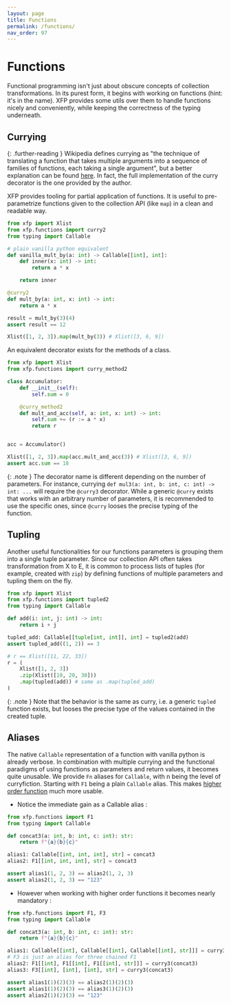 ```yaml
---
layout: page
title: Functions
permalink: /functions/
nav_order: 97
---
```


<h1 style="font-weight: bold">Functions</h1>

Functional programming isn't just about obscure concepts of collection transformations. In its purest form, it begins with working on functions (hint: it's in the name). XFP provides some utils over them to handle functions nicely and conveniently, while keeping the correctness of the typing underneath.

## Currying

{: .further-reading }
Wikipedia defines currying as "the technique of translating a function that takes multiple arguments into a sequence of families of functions, each taking a single argument", but a better explanation can be found [here](https://www.askpython.com/python/examples/currying-in-python). In fact, the full implementation of the curry decorator is the one provided by the author.

XFP provides tooling for partial application of functions. It is useful to pre-parametrize functions given to the collection API (like `map`) in a clean and readable way.

```python
from xfp import Xlist
from xfp.functions import curry2
from typing import Callable

# plain vanilla python equivalent
def vanilla_mult_by(a: int) -> Callable[[int], int]:
    def inner(x: int) -> int:
        return a * x

    return inner

@curry2
def mult_by(a: int, x: int) -> int:
    return a * x

result = mult_by(3)(4)
assert result == 12

Xlist([1, 2, 3]).map(mult_by(3)) # Xlist([3, 6, 9])
```

An equivalent decorator exists for the methods of a class.

```python
from xfp import Xlist
from xfp.functions import curry_method2

class Accumulator:
    def __init__(self):
        self.sum = 0

    @curry_method2
    def mult_and_acc(self, a: int, x: int) -> int:
        self.sum += (r := a * x)
        return r


acc = Accumulator()

Xlist([1, 2, 3]).map(acc.mult_and_acc(3)) # Xlist([3, 6, 9])
assert acc.sum == 18
```

{: .note }
The decorator name is different depending on the number of parameters. For instance, currying `def mul3(a: int, b: int, c: int) -> int: ...` will require the `@curry3` decorator. While a generic `@curry` exists that works with an arbitrary number of parameters, it is recommended to use the specific ones, since `@curry` looses the precise typing of the function.


## Tupling

Another useful functionalities for our functions parameters is grouping them into a single tuple parameter. Since our collection API often takes transformation from X to E, it is common to process lists of tuples (for example, created with `zip`) by defining functions of multiple parameters and tupling them on the fly.

```python
from xfp import Xlist
from xfp.functions import tupled2
from typing import Callable

def add(i: int, j: int) -> int:
    return i + j

tupled_add: Callable[[tuple[int, int]], int] = tupled2(add)
assert tupled_add((1, 2)) == 3

# r == Xlist([11, 22, 33])
r = (
    Xlist([1, 2, 3])
    .zip(Xlist([10, 20, 30]))
    .map(tupled(add)) # same as .map(tupled_add)
)
```

{: .note }
Note that the behavior is the same as curry, i.e. a generic `tupled` function exists, but looses the precise type of the values contained in the created tuple.

## Aliases

The native `Callable` representation of a function with vanilla python is already verbose. In combination with multiple currying and the functional paradigms of using functions as parameters and return values, it becomes quite unusable. We provide `Fn` aliases for `Callable`, with n being the level of curryfiction. Starting with `F1` being a plain `Callable` alias. This makes [higher order function](TODO/TODO) much more usable.

- Notice the immediate gain as a Callable alias :  

```python
from xfp.functions import F1
from typing import Callable

def concat3(a: int, b: int, c: int): str:
    return f"{a}{b}{c}"

alias1: Callable[[int, int, int], str] = concat3
alias2: F1[[int, int, int], str] = concat3

assert alias1(1, 2, 3) == alias2(1, 2, 3)
assert alias2(1, 2, 3) == "123"
```
- However when working with higher order functions it becomes nearly mandatory :  
  
```python
from xfp.functions import F1, F3
from typing import Callable

def concat3(a: int, b: int, c: int): str:
    return f"{a}{b}{c}"

alias1: Callable[[int], Callable[[int], Callable[[int], str]]] = curry3(concat3)
# F3 is just an alias for three chained F1
alias2: F1[[int], F1[[int], F1[[int], str]]] = curry3(concat3)
alias3: F3[[int], [int], [int], str] = curry3(concat3)

assert alias1(1)(2)(3) == alias2(1)(2)(3)
assert alias1(1)(2)(3) == alias3(1)(2)(3)
assert alias2(1)(2)(3) == "123"
```
